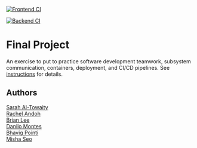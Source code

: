 [![Frontend CI](https://github.com/software-students-fall2022/final-project-project5team10/actions/workflows/test-frontend.yaml/badge.svg)](https://github.com/software-students-fall2022/final-project-project5team10/actions/workflows/test-frontend.yaml)

[![Backend CI](https://github.com/software-students-fall2022/final-project-project5team10/actions/workflows/test-backend.yaml/badge.svg)](https://github.com/software-students-fall2022/final-project-project5team10/actions/workflows/test-backend.yaml)

# Final Project

An exercise to put to practice software development teamwork, subsystem communication, containers, deployment, and CI/CD pipelines. See [instructions](./instructions.md) for details.

## Authors

[Sarah Al-Towaity](https://github.com/sarah-altowaity1) \
[Rachel Andoh](https://github.com/rachel0lehcar) \
[Brian Lee](https://github.com/shl622) \
[Danilo Montes](https://github.com/danilo-montes) \
[Bhavig Pointi](https://github.com/bpointi) \
[Misha Seo](https://github.com/mishaseo)